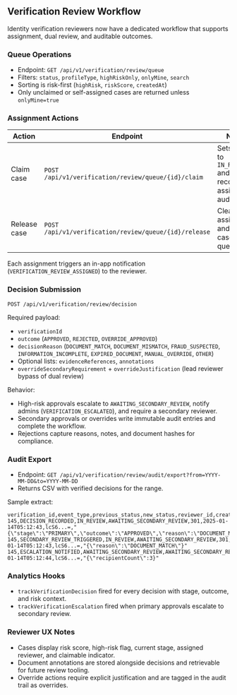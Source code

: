 ## Verification Review Workflow

Identity verification reviewers now have a dedicated workflow that supports assignment, dual review, and auditable outcomes.

### Queue Operations

- Endpoint: `GET /api/v1/verification/review/queue`
- Filters: `status`, `profileType`, `highRiskOnly`, `onlyMine`, `search`
- Sorting is risk-first (`highRisk`, `riskScore`, `createdAt`)
- Only unclaimed or self-assigned cases are returned unless `onlyMine=true`

### Assignment Actions

| Action | Endpoint | Notes |
|--------|----------|-------|
| Claim case | `POST /api/v1/verification/review/queue/{id}/claim` | Sets status to `IN_REVIEW` and records assignment audit log. |
| Release case | `POST /api/v1/verification/review/queue/{id}/release` | Clears assignment and returns case to queue. |

Each assignment triggers an in-app notification (`VERIFICATION_REVIEW_ASSIGNED`) to the reviewer.

### Decision Submission

`POST /api/v1/verification/review/decision`

Required payload:
- `verificationId`
- `outcome` (`APPROVED`, `REJECTED`, `OVERRIDE_APPROVED`)
- `decisionReason` (`DOCUMENT_MATCH`, `DOCUMENT_MISMATCH`, `FRAUD_SUSPECTED`, `INFORMATION_INCOMPLETE`, `EXPIRED_DOCUMENT`, `MANUAL_OVERRIDE`, `OTHER`)
- Optional lists: `evidenceReferences`, `annotations`
- `overrideSecondaryRequirement` + `overrideJustification` (lead reviewer bypass of dual review)

Behavior:
- High-risk approvals escalate to `AWAITING_SECONDARY_REVIEW`, notify admins (`VERIFICATION_ESCALATED`), and require a secondary reviewer.
- Secondary approvals or overrides write immutable audit entries and complete the workflow.
- Rejections capture reasons, notes, and document hashes for compliance.

### Audit Export

- Endpoint: `GET /api/v1/verification/review/audit/export?from=YYYY-MM-DD&to=YYYY-MM-DD`
- Returns CSV with verified decisions for the range.

Sample extract:

```csv
verification_id,event_type,previous_status,new_status,reviewer_id,created_at,document_hash,payload
145,DECISION_RECORDED,IN_REVIEW,AWAITING_SECONDARY_REVIEW,301,2025-01-14T05:12:43,lcS6...=,"{\"stage\":\"PRIMARY\",\"outcome\":\"APPROVED\",\"reason\":\"DOCUMENT_MATCH\"}"
145,SECONDARY_REVIEW_TRIGGERED,IN_REVIEW,AWAITING_SECONDARY_REVIEW,301,2025-01-14T05:12:43,lcS6...=,"{\"reason\":\"DOCUMENT_MATCH\"}"
145,ESCALATION_NOTIFIED,AWAITING_SECONDARY_REVIEW,AWAITING_SECONDARY_REVIEW,,2025-01-14T05:12:44,lcS6...=,"{\"recipientCount\":3}"
```

### Analytics Hooks

- `trackVerificationDecision` fired for every decision with stage, outcome, and risk context.
- `trackVerificationEscalation` fired when primary approvals escalate to secondary review.

### Reviewer UX Notes

- Cases display risk score, high-risk flag, current stage, assigned reviewer, and claimable indicator.
- Document annotations are stored alongside decisions and retrievable for future review tooling.
- Override actions require explicit justification and are tagged in the audit trail as overrides.
